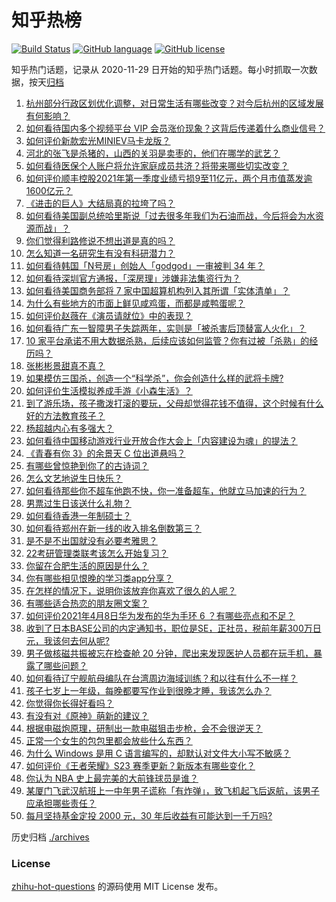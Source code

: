 # 知乎热榜
[![Build Status](https://github.com/ToWeLong/zhihu-hot-questions/workflows/CI/badge.svg)](https://github.com/ToWeLong/zhihu-hot-questions/actions)
[![GitHub language](https://img.shields.io/badge/language-golang-orange.svg)](https://golang.org/)
[![GitHub license](https://img.shields.io/github/license/ToWeLong/zhihu-hot-questions)](https://github.com/ToWeLong/zhihu-hot-questions/blob/main/LICENSE)

知乎热门话题，记录从 2020-11-29 日开始的知乎热门话题。每小时抓取一次数据，按天[归档](./archives)

<!-- BEGIN -->

1. [杭州部分行政区划优化调整，对日常生活有哪些改变？对今后杭州的区域发展有何影响？](https://www.zhihu.com/question/453629553)
1. [如何看待国内多个视频平台 VIP 会员涨价现象？这背后传递着什么商业信号？](https://www.zhihu.com/question/453553720)
1. [如何评价新款宏光MINIEV马卡龙版？](https://www.zhihu.com/question/453595452)
1. [河北的张飞是杀猪的，山西的关羽是卖枣的，他们在哪学的武艺？](https://www.zhihu.com/question/426938125)
1. [如何看待医保个人账户将允许家庭成员共济？将带来哪些切实改变？](https://www.zhihu.com/question/453657229)
1. [如何评价顺丰控股2021年第一季度业绩亏损9至11亿元，两个月市值蒸发逾1600亿元？](https://www.zhihu.com/question/453657036)
1. [《进击的巨人》大结局真的拉垮了吗？](https://www.zhihu.com/question/453502359)
1. [如何看待美国副总统哈里斯说「过去很多年我们为石油而战，今后将会为水资源而战」？](https://www.zhihu.com/question/453600213)
1. [你们觉得利路修说不想出道是真的吗？](https://www.zhihu.com/question/453360778)
1. [怎么知道一名研究生有没有科研潜力？](https://www.zhihu.com/question/367370829)
1. [如何看待韩国「N号房」创始人「godgod」一审被判 34 年？](https://www.zhihu.com/question/453540321)
1. [如何看待深圳官方通报，「深房理」涉嫌非法集资行为？](https://www.zhihu.com/question/453586188)
1. [如何看待美国商务部将 7 家中国超算机构列入其所谓「实体清单」？](https://www.zhihu.com/question/453630586)
1. [为什么有些地方的市面上鲜见咸鸡蛋，而都是咸鸭蛋呢？](https://www.zhihu.com/question/453408930)
1. [如何评价赵薇在《演员请就位》中的表现？](https://www.zhihu.com/question/342160208)
1. [如何看待广东一智障男子失踪两年，实则是「被杀害后顶替富人火化」？](https://www.zhihu.com/question/453502347)
1. [10 家平台承诺不用大数据杀熟，后续应该如何监管？你有过被「杀熟」的经历吗？](https://www.zhihu.com/question/453666999)
1. [张彬彬景甜真不真？](https://www.zhihu.com/question/452503823)
1. [如果模仿三国杀，创造一个“科学杀”，你会创造什么样的武将卡牌?](https://www.zhihu.com/question/452646740)
1. [如何评价生活模拟养成手游《小森生活》？](https://www.zhihu.com/question/452142647)
1. [到了游乐场，孩子撒泼打滚的要玩，父母却觉得花钱不值得，这个时候有什么好的方法教育孩子？](https://www.zhihu.com/question/448013594)
1. [杨超越内心有多强大？](https://www.zhihu.com/question/450975727)
1. [如何看待中国移动游戏行业开放合作大会上「内容建设为魂」的提法？](https://www.zhihu.com/question/453547727)
1. [《青春有你 3》的余景天 C 位出道悬吗？](https://www.zhihu.com/question/452800641)
1. [有哪些曾惊艳到你了的古诗词？](https://www.zhihu.com/question/285212032)
1. [怎么文艺地说生日快乐？](https://www.zhihu.com/question/38686146)
1. [如何看待那些你不超车他跑不快，你一准备超车，他就立马加速的行为？](https://www.zhihu.com/question/452533771)
1. [男票过生日该送什么礼物？](https://www.zhihu.com/question/277731428)
1. [如何看待香港一年制硕士？](https://www.zhihu.com/question/24601021)
1. [如何看待郑州在新一线的收入排名倒数第三？](https://www.zhihu.com/question/453502948)
1. [是不是不出国就没有必要考雅思？](https://www.zhihu.com/question/326059432)
1. [22考研管理类联考该怎么开始复习？](https://www.zhihu.com/question/428880602)
1. [你留在合肥生活的原因是什么？](https://www.zhihu.com/question/447202507)
1. [你有哪些相见恨晚的学习类app分享？](https://www.zhihu.com/question/448457097)
1. [在怎样的情况下，说明你该放弃你喜欢了很久的人呢？](https://www.zhihu.com/question/451934921)
1. [有哪些适合热恋的朋友圈文案？](https://www.zhihu.com/question/447638497)
1. [如何评价2021年4月8日华为发布的华为手环 6 ？有哪些亮点和不足？](https://www.zhihu.com/question/453597915)
1. [收到了日本BASE公司的内定通知书，职位是SE，正社员，税前年薪300万日元，我该何去何从呢?](https://www.zhihu.com/question/450000522)
1. [男子做核磁共振被忘在检查舱 20 分钟，爬出来发现医护人员都在玩手机，暴露了哪些问题？](https://www.zhihu.com/question/453486956)
1. [如何看待辽宁舰航母编队在台湾周边海域训练？和以往有什么不一样？](https://www.zhihu.com/question/453486534)
1. [孩子七岁上一年级，每晚都要写作业到很晚才睡，我该怎么办？](https://www.zhihu.com/question/453264257)
1. [你觉得你长得好看吗？](https://www.zhihu.com/question/429414606)
1. [有没有对《原神》萌新的建议？](https://www.zhihu.com/question/433204646)
1. [根据电磁炮原理，研制出一款电磁狙击步枪，会不会很逆天？](https://www.zhihu.com/question/268533882)
1. [正常一个女生的包包里都会放些什么东西？](https://www.zhihu.com/question/314687953)
1. [为什么 Windows 是用 C 语言编写的，却默认对文件大小写不敏感？](https://www.zhihu.com/question/443835000)
1. [如何评价《王者荣耀》S23 赛季更新？新版本有哪些变化？](https://www.zhihu.com/question/453399219)
1. [你认为 NBA 史上最完美的大前锋球员是谁？](https://www.zhihu.com/question/452677734)
1. [某厦门飞武汉航班上一中年男子谎称「有炸弹」，致飞机起飞后返航，该男子应承担哪些责任？](https://www.zhihu.com/question/453520554)
1. [每月坚持基金定投 2000 元，30 年后收益有可能达到一千万吗?](https://www.zhihu.com/question/450007148)

<!-- END -->

历史归档 [./archives](./archives)


### License
[zhihu-hot-questions](https://github.com/towelong/zhihu-hot-questions) 的源码使用 MIT License 发布。
